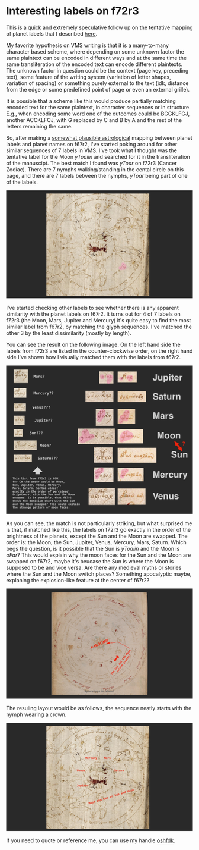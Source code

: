 # Interesting labels on f72r3

This is a quick and extremely speculative follow up on the tentative mapping of planet labels that I described [here](./README.md).

My favorite hypothesis on VMS writing is that it is a many-to-many character based scheme, where depending on some unknown factor the same plaintext can be encoded in different ways and at the same time the same transliteration of the encoded text can encode different plaintexts. The unknown factor in question could be the context (page key, preceding text), some feature of the writing system (variation of letter shapes, variation of spacing) or something purely external to the text (idk, distance from the edge or some predefined point of page or even an external grille).

It is possible that a scheme like this would produce partially matching encoded text for the same plaintext, in character sequences or in structure. E.g., when encoding some word one of the outcomes could be BGGKLFGJ, another ACCKLFCJ, with G replaced by C and B by A and the rest of the letters remaining the same.

So, after making a [somewhat plausible astrological](./README.md) mapping between planet labels and planet names on f67r2, I've started poking around for other similar sequences of 7 labels in VMS. I've took what I thought was the tentative label for the Moon _yToaiin_ and searched for it in the transliteration of the manuscipt. The best match I found was _yToar_ on f72r3 (Cancer Zodiac). There are 7 nymphs walking/standing in the cental circle on this page, and there are 7 labels between the nymphs, _yToar_ being part of one of the labels. 

[![f72r3 with _yToar_ highlighted](images/f72r3ytoar.jpg)](#knowhere)

I've started checking other labels to see whether there is any apparent similarity with the planet labels on f67r2. It turns out for 4 of 7 labels on f72r3 (the Moon, Mars, Jupiter and Mercury) it's quite easy to find the most similar label from f67r2, by matching the glyph sequences. I've matched the other 3 by the least dissimilarity (mostly by length).

You can see the result on the following image. On the left hand side the labels from f72r3 are listed in the counter-clockwise order, on the right hand side I've shown how I visually matched them with the labels from f67r2.

[![a comparison of labels from f67r2 and f72r3](images/f72r3labels.jpg)](#knowhere)

As you can see, the match is not particularly striking, but what surprised me is that, if matched like this, the labels on f72r3 go exactly in the order of the brightness of the planets, except the Sun and the Moon are swapped. The order is: the Moon, the Sun, Jupiter, Venus, Mercury, Mars, Saturn. Which begs the question, is it possible that the Sun is _yToaiin_ and the Moon is _oFar_? This would explain why the moon faces for the Sun and the Moon are swapped on f67r2, maybe it's beucase the Sun is where the Moon is supposed to be and vice versa. Are there any medieval myths or stories where the Sun and the Moon switch places? Something apocalyptic maybe, explaning the explosion-like feature at the center of f67r2?

[![apocalyptic f67r2](images/kaboom.jpg)](#knowhere)

The resuling layout would be as follows, the sequence neatly starts with the nymph wearing a crown.

[![f72r3 labels layout](images/f72r3layout.jpg)](#knowhere)

If you need to quote or reference me, you can use my handle [oshfdk](https://twitter.com/oshfdk).

